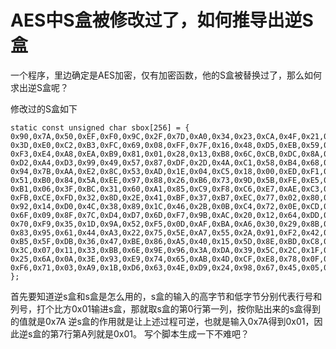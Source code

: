 # AES中S盒被修改过了，如何推导出逆S盒

一个程序，里边确定是AES加密，仅有加密函数，他的S盒被替换过了，那么如何求出逆S盒呢？

修改过的S盒如下

```
static const unsigned char sbox[256] = {
0x90,0x7A,0x50,0xEF,0xF0,0x9C,0x2F,0x7D,0xA0,0x34,0x23,0xCA,0x4F,0x21,0x66,0x6B,
0x3D,0xE0,0xC2,0xB3,0xFC,0x69,0x08,0xFF,0x7F,0x16,0x48,0xD5,0xEB,0x59,0xD8,0x0C,
0xF3,0xE4,0xA8,0xEA,0xB9,0x81,0x01,0x28,0x13,0xB8,0x6C,0xCB,0xDC,0x8A,0x27,0x19,
0xD2,0xA4,0xD3,0x99,0x49,0x57,0x87,0xDF,0x2D,0x4A,0xC1,0x58,0xB4,0x68,0xDE,0xC7,
0x94,0x7B,0xAA,0xE2,0x8C,0x53,0xAD,0x1E,0x04,0xC5,0x18,0x00,0xED,0xF1,0x79,0x43,
0x51,0xB0,0x84,0x5A,0xEE,0x97,0x88,0x26,0xB6,0x73,0x9D,0x5B,0xFE,0xE5,0x54,0xF4,
0xB1,0x06,0x3F,0xBC,0x31,0x60,0xA1,0x85,0xC9,0xF8,0xC6,0xE7,0xAE,0xC3,0x82,0x9F,
0xFB,0xCE,0xFD,0x32,0x8D,0x2E,0x41,0xBF,0x37,0xB7,0xEC,0x77,0x02,0x80,0x3B,0x76,
0x92,0x14,0xD0,0x4C,0x38,0x89,0x1C,0x46,0x2B,0x0B,0xC4,0x72,0x0E,0xCD,0x62,0x10,
0x6F,0x09,0x8F,0x7C,0xD4,0xD7,0x6D,0xF7,0x9B,0xAC,0x20,0x12,0x64,0xDD,0xCC,0xFA,
0x70,0xF9,0x35,0x1D,0x9A,0x52,0xF5,0x0D,0xAF,0xBA,0xA6,0x30,0x29,0x8B,0x7E,0xC0,
0x83,0x95,0x61,0x44,0xA3,0x22,0x75,0x5E,0xA7,0x55,0x2A,0x91,0xF2,0x42,0xA2,0x56,
0xB5,0x5F,0xDB,0x36,0x47,0xBE,0x86,0xA5,0x40,0x15,0x5D,0x8E,0xBD,0xC8,0x1A,0xD1,
0x3C,0x07,0x11,0x33,0xBB,0x6E,0x9E,0x96,0x3A,0xDA,0x39,0x5C,0x2C,0x1F,0x17,0xE6,
0x25,0x6A,0x0A,0x3E,0x93,0xE9,0x74,0x65,0xAB,0x4D,0xCF,0xE8,0x78,0x0F,0xB2,0xE1,
0xF6,0x71,0x03,0xA9,0x1B,0xD6,0x63,0x4E,0xD9,0x24,0x98,0x67,0x45,0x05,0xE3,0x4B
};
```





首先要知道逆s盒和s盒是怎么用的，s盒的输入的高字节和低字节分别代表行号和列号，打个比方0x01输进s盒，那就取s盒的第0行第一列，按你贴出来的s盒得到的值就是0x7A
逆s盒的作用就是让上述过程可逆，也就是输入0x7A得到0x01，因此逆s盒的第7行第A列就是0x01。
写个脚本生成一下不难吧？
